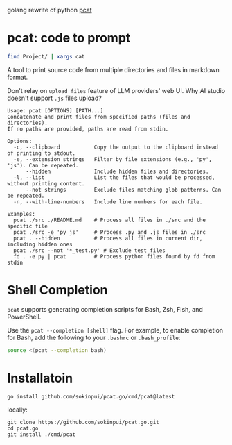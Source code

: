 golang rewrite of python [pcat](https://github.com/sokinpui/pcat)

# pcat: code to prompt

```sh
find Project/ | xargs cat
```

A tool to print source code from multiple directories and files in markdown format.

Don't relay on `upload files` feature of LLM providers' web UI. Why AI studio doesn't support `.js` files upload?

```
Usage: pcat [OPTIONS] [PATH...]
Concatenate and print files from specified paths (files and directories).
If no paths are provided, paths are read from stdin.

Options:
  -c, --clipboard           Copy the output to the clipboard instead of printing to stdout.
  -e, --extension strings   Filter by file extensions (e.g., 'py', 'js'). Can be repeated.
      --hidden              Include hidden files and directories.
  -l, --list                List the files that would be processed, without printing content.
      --not strings         Exclude files matching glob patterns. Can be repeated.
  -n, --with-line-numbers   Include line numbers for each file.

Examples:
  pcat ./src ./README.md    # Process all files in ./src and the specific file
  pcat ./src -e 'py js'     # Process .py and .js files in ./src
  pcat . --hidden           # Process all files in current dir, including hidden ones
  pcat ./src --not '*_test.py' # Exclude test files
  fd . -e py | pcat         # Process python files found by fd from stdin

```

# Shell Completion

`pcat` supports generating completion scripts for Bash, Zsh, Fish, and PowerShell.

Use the `pcat --completion [shell]` flag. For example, to enable completion for Bash, add the following to your `.bashrc` or `.bash_profile`:

```sh
source <(pcat --completion bash)
```

# Installatoin

```
go install github.com/sokinpui/pcat.go/cmd/pcat@latest
```

locally:

```
git clone https://github.com/sokinpui/pcat.go.git
cd pcat.go
git install ./cmd/pcat
```
